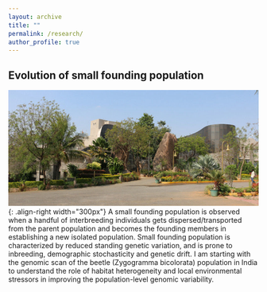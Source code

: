 ```yaml
---
layout: archive
title: ""
permalink: /research/
author_profile: true
---
```


Evolution of small founding population
------
![Lacones image](/images/lacones.jpg){: .align-right width="300px"}
A small founding population is observed when a handful of interbreeding individuals gets dispersed/transported from the parent population and becomes the founding members in establishing a new isolated population.
Small founding population is characterized by reduced standing genetic variation, and is prone to inbreeding, demographic stochasticity and genetic drift.
I am starting with the genomic scan of the beetle (Zygogramma bicolorata) population in India to understand the role of habitat heterogeneity and local environmental stressors in improving the population-level genomic variability.


